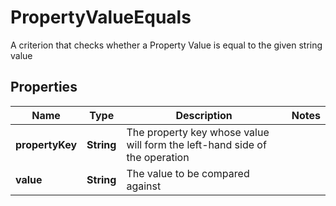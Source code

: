 

# PropertyValueEquals

A criterion that checks whether a Property Value is equal to the given string value

## Properties

Name | Type | Description | Notes
------------ | ------------- | ------------- | -------------
**propertyKey** | **String** | The property key whose value will form the left-hand side of the operation | 
**value** | **String** | The value to be compared against | 



